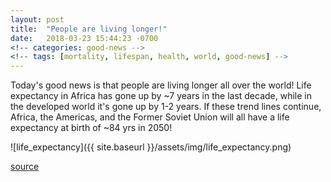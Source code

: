 ```yaml
---
layout: post
title:  "People are living longer!"
date:   2018-03-23 15:44:23 -0700
<!-- categories: good-news -->
<!-- tags: [mortality, lifespan, health, world, good-news] -->
---
```


Today's good news is that people are living longer all over the world! Life expectancy in Africa has gone up by ~7 years in the last decade, while in the developed world it's gone up by 1-2 years. If these trend lines continue, Africa, the Americas, and the Former Soviet Union will all have a life expectancy at birth of ~84 yrs in 2050!


![life_expectancy]({{ site.baseurl }}/assets/img/life_expectancy.png)


[source](https://ourworldindata.org/grapher/life-expectancy-globally-since-1770)

